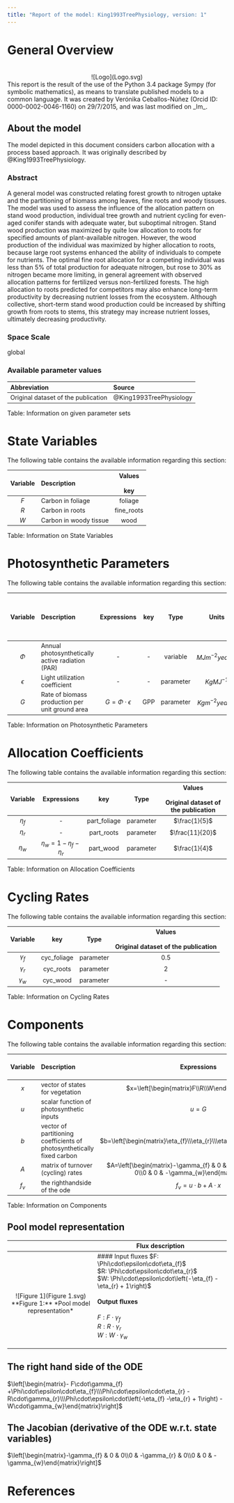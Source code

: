 ```yaml
---
title: "Report of the model: King1993TreePhysiology, version: 1"
---
```


# General Overview

<br>
<center>
![Logo](Logo.svg)
</center>
This report is the result of the use of the Python 3.4 package Sympy (for symbolic mathematics), as means to translate published models to a common language. It was created by Verónika Ceballos-Núñez (Orcid ID: 0000-0002-0046-1160) on 29/7/2015, and was last modified on _lm_.

## About the model
The model depicted in this document considers carbon allocation with a process based approach. It was originally described by @King1993TreePhysiology.  

### Abstract
A general model was constructed relating forest growth to nitrogen uptake and the partitioning of biomass among leaves, fine roots and woody tissues. The model was used to assess the influence of the allocation pattern on stand wood production, individual tree growth and nutrient cycling for even-aged conifer stands with adequate water, but suboptimal nitrogen. Stand wood production was maximized by quite low allocation to roots for specified amounts of plant-available nitrogen. However, the wood production of the individual was maximized by higher allocation to roots, because large root systems enhanced the ability of individuals to compete for nutrients. The optimal fine root allocation for a competing individual was less than 5% of total production for adequate nitrogen, but rose to 30% as nitrogen became more limiting, in general agreement with observed allocation patterns for fertilized versus non-fertilized forests. The high allocation to roots predicted for competitors may also enhance long-term productivity by decreasing nutrient losses from the ecosystem. Although collective, short-term stand wood production could be increased by shifting growth from roots to stems, this strategy may increase nutrient losses, ultimately decreasing productivity.

### Space Scale
global

### Available parameter values


Abbreviation|Source
:-----|:-----
Original dataset of the publication|@King1993TreePhysiology

Table:  Information on given parameter sets

# State Variables
The following table contains the available information regarding this section:

Variable|Description|Values <br> <br>key
:-----:|:-----|:-----:
$F$|Carbon in foliage|foliage
$R$|Carbon in roots|fine_roots
$W$|Carbon in woody tissue|wood

Table: Information on State Variables

# Photosynthetic Parameters
The following table contains the available information regarding this section:

Variable|Description|Expressions|key|Type|Units|Values <br> <br>Original dataset of the publication
:-----:|:-----|:-----:|:-----:|:-----:|:-----:|:-----:
$\Phi$|Annual photosynthetically active radiation (PAR)|-|-|variable|$M J m^{-2} year^{-1}$|-
$\epsilon$|Light utilization coefficient|-|-|parameter|$Kg M J^{-1}$|-
$G$|Rate of biomass production per unit ground area|$G=\Phi\cdot \epsilon$|GPP|parameter|$Kg m^{-2} year^{-1}$|-

Table: Information on Photosynthetic Parameters

# Allocation Coefficients
The following table contains the available information regarding this section:

Variable|Expressions|key|Type|Values <br> <br>Original dataset of the publication
:-----:|:-----:|:-----:|:-----:|:-----:
$\eta_{f}$|-|part_foliage|parameter|$\frac{1}{5}$
$\eta_{r}$|-|part_roots|parameter|$\frac{11}{20}$
$\eta_{w}$|$\eta_{w}=1-\eta_{f}-\eta_{r}$|part_wood|parameter|$\frac{1}{4}$

Table: Information on Allocation Coefficients

# Cycling Rates
The following table contains the available information regarding this section:

Variable|key|Type|Values <br> <br>Original dataset of the publication
:-----:|:-----:|:-----:|:-----:
$\gamma_{f}$|cyc_foliage|parameter|$0.5$
$\gamma_{r}$|cyc_roots|parameter|$2$
$\gamma_{w}$|cyc_wood|parameter|-

Table: Information on Cycling Rates

# Components
The following table contains the available information regarding this section:

Variable|Description|Expressions|Values <br> <br>key
:-----:|:-----|:-----:|:-----:
$x$|vector of states for vegetation|$x=\left[\begin{matrix}F\\R\\W\end{matrix}\right]$|state_vector
$u$|scalar function of photosynthetic inputs|$u=G$|scalar_func_phot
$b$|vector of partitioning coefficients of photosynthetically fixed carbon|$b=\left[\begin{matrix}\eta_{f}\\\eta_{r}\\\eta_{w}\end{matrix}\right]$|part_coeff
$A$|matrix of turnover (cycling) rates|$A=\left[\begin{matrix}-\gamma_{f} & 0 & 0\\0 & -\gamma_{r} & 0\\0 & 0 & -\gamma_{w}\end{matrix}\right]$|cyc_matrix
$f_{v}$|the righthandside of the ode|$f_{v}=u\cdot b+A\cdot x$|state_vector_derivative

Table: Information on Components


## Pool model representation
<table><thead><tr><th></th><th>Flux description</th></tr></thead><tbody><tr><td align=center, style='vertical-align: middle'>
<br>
<center>
![Figure 1](Figure 1.svg)<br>**Figure 1:** *Pool model representation*<br>
</center>
</td><td align=left style='vertical-align: middle'>
#### Input fluxes
$F: \Phi\cdot\epsilon\cdot\eta_{f}$ <br>$R: \Phi\cdot\epsilon\cdot\eta_{r}$ <br>$W: \Phi\cdot\epsilon\cdot\left(-\eta_{f} -\eta_{r} + 1\right)$ <br>

#### Output fluxes
$F: F\cdot\gamma_{f}$ <br>$R: R\cdot\gamma_{r}$ <br>$W: W\cdot\gamma_{w}$ <br></td></tr></tbody></table>
## The right hand side of the ODE
$\left[\begin{matrix}- F\cdot\gamma_{f} +\Phi\cdot\epsilon\cdot\eta_{f}\\\Phi\cdot\epsilon\cdot\eta_{r} - R\cdot\gamma_{r}\\\Phi\cdot\epsilon\cdot\left(-\eta_{f} -\eta_{r} + 1\right) - W\cdot\gamma_{w}\end{matrix}\right]$

## The Jacobian (derivative of the ODE w.r.t. state variables)
$\left[\begin{matrix}-\gamma_{f} & 0 & 0\\0 & -\gamma_{r} & 0\\0 & 0 & -\gamma_{w}\end{matrix}\right]$


# References

